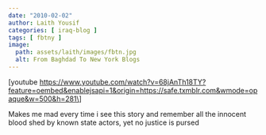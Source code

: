```yaml
---
date: "2010-02-02"
author: Laith Yousif
categories: [ iraq-blog ]
tags: [ fbtny ]
image:
  path: assets/laith/images/fbtn.jpg
  alt: From Baghdad To New York Blogs
---
```


\[youtube https://www.youtube.com/watch?v=68jAnTh18TY?feature=oembed&enablejsapi=1&origin=https://safe.txmblr.com&wmode=opaque&w=500&h=281\]

Makes me mad every time i see this story and remember all the innocent blood shed by known state actors, yet no justice is pursed
